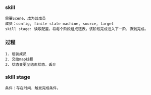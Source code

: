 ### skill

    需要Scene，成为其成员
    成员：config, finite state machine, source, target
    skill stage: 读取配置，将每个阶段组成链表，该阶段完成进入下一阶，直到完成。

### 过程
    1. 组装成员
    2. 交给map线程
    3. 状态变更至结束状态，丢弃

### skill stage
    条件：存在时间，触发完成条件，